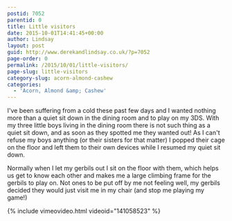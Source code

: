 ```yaml
---
postid: 7052
parentid: 0
title: Little visitors
date: 2015-10-01T14:41:45+00:00
author: Lindsay
layout: post
guid: http://www.derekandlindsay.co.uk/?p=7052
page-order: 0
permalink: /2015/10/01/little-visitors/
page-slug: little-visitors
category-slug: acorn-almond-cashew
categories:
  - 'Acorn, Almond &amp; Cashew'
---
```

I've been suffering from a cold these past few days and I wanted nothing more than a quiet sit down in the dining room and to play on my 3DS. With my three little boys living in the dining room there is not such thing as a quiet sit down, and as soon as they spotted me they wanted out! As I can't refuse my boys anything (or their sisters for that matter) I popped their cage on the floor and left them to their own devices while I resumed my quiet sit down.

Normally when I let my gerbils out I sit on the floor with them, which helps us get to know each other and makes me a large climbing frame for the gerbils to play on. Not ones to be put off by me not feeling well, my gerbils decided they would just visit me in my chair (and stop me playing my game!)

{% include vimeovideo.html videoid="141058523" %}